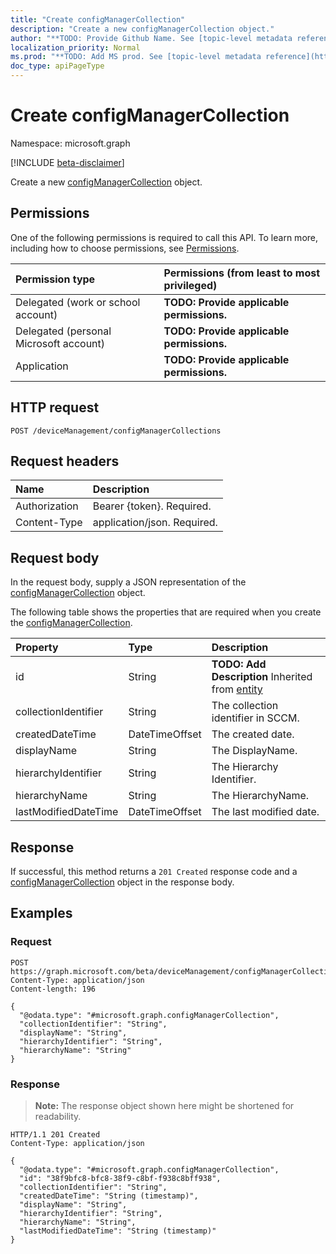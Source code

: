 ```yaml
---
title: "Create configManagerCollection"
description: "Create a new configManagerCollection object."
author: "**TODO: Provide Github Name. See [topic-level metadata reference](https://msgo.azurewebsites.net/add/document/guidelines/metadata.html#topic-level-metadata)**"
localization_priority: Normal
ms.prod: "**TODO: Add MS prod. See [topic-level metadata reference](https://msgo.azurewebsites.net/add/document/guidelines/metadata.html#topic-level-metadata)**"
doc_type: apiPageType
---
```


# Create configManagerCollection
Namespace: microsoft.graph

[!INCLUDE [beta-disclaimer](../../includes/beta-disclaimer.md)]

Create a new [configManagerCollection](../resources/configmanagercollection.md) object.

## Permissions
One of the following permissions is required to call this API. To learn more, including how to choose permissions, see [Permissions](/graph/permissions-reference).

|Permission type|Permissions (from least to most privileged)|
|:---|:---|
|Delegated (work or school account)|**TODO: Provide applicable permissions.**|
|Delegated (personal Microsoft account)|**TODO: Provide applicable permissions.**|
|Application|**TODO: Provide applicable permissions.**|

## HTTP request

<!-- {
  "blockType": "ignored"
}
-->
``` http
POST /deviceManagement/configManagerCollections
```

## Request headers
|Name|Description|
|:---|:---|
|Authorization|Bearer {token}. Required.|
|Content-Type|application/json. Required.|

## Request body
In the request body, supply a JSON representation of the [configManagerCollection](../resources/configmanagercollection.md) object.

The following table shows the properties that are required when you create the [configManagerCollection](../resources/configmanagercollection.md).

|Property|Type|Description|
|:---|:---|:---|
|id|String|**TODO: Add Description** Inherited from [entity](../resources/entity.md)|
|collectionIdentifier|String|The collection identifier in SCCM.|
|createdDateTime|DateTimeOffset|The created date.|
|displayName|String|The DisplayName.|
|hierarchyIdentifier|String|The Hierarchy Identifier.|
|hierarchyName|String|The HierarchyName.|
|lastModifiedDateTime|DateTimeOffset|The last modified date.|



## Response

If successful, this method returns a `201 Created` response code and a [configManagerCollection](../resources/configmanagercollection.md) object in the response body.

## Examples

### Request
<!-- {
  "blockType": "request",
  "name": "create_configmanagercollection_from_"
}
-->
``` http
POST https://graph.microsoft.com/beta/deviceManagement/configManagerCollections
Content-Type: application/json
Content-length: 196

{
  "@odata.type": "#microsoft.graph.configManagerCollection",
  "collectionIdentifier": "String",
  "displayName": "String",
  "hierarchyIdentifier": "String",
  "hierarchyName": "String"
}
```


### Response
>**Note:** The response object shown here might be shortened for readability.
<!-- {
  "blockType": "response",
  "truncated": true,
  "@odata.type": "microsoft.graph.configManagerCollection"
}
-->
``` http
HTTP/1.1 201 Created
Content-Type: application/json

{
  "@odata.type": "#microsoft.graph.configManagerCollection",
  "id": "38f9bfc8-bfc8-38f9-c8bf-f938c8bff938",
  "collectionIdentifier": "String",
  "createdDateTime": "String (timestamp)",
  "displayName": "String",
  "hierarchyIdentifier": "String",
  "hierarchyName": "String",
  "lastModifiedDateTime": "String (timestamp)"
}
```


